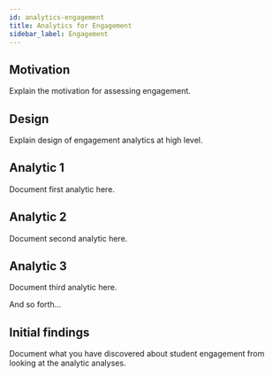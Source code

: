 ```yaml
---
id: analytics-engagement
title: Analytics for Engagement
sidebar_label: Engagement
---
```


## Motivation

Explain the motivation for assessing engagement.

## Design

Explain design of engagement analytics at high level.

## Analytic 1

Document first analytic here.

## Analytic 2

Document second analytic here.

## Analytic 3

Document third analytic here.

And so forth...

## Initial findings

Document what you have discovered about student engagement from looking at the analytic analyses.
